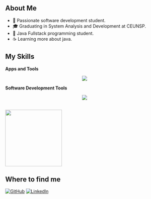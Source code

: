 ## About Me

- 🤔 Passionate software development student.
- 🎓 Graduating in System Analysis and Development at CEUNSP.
- 🌱 Java Fullstack programming student.
- ☕ Learning more about java.

## My Skills

**Apps and Tools**

<p align="center">
  <a href="https://skillicons.dev">
    <img src="https://skillicons.dev/icons?i=java,angular,spring,postman,hibernate,maven,mysql,aws,heroku" />
  </a>
</p>

**Software Development Tools**

<p align="center">
  <a href="https://skillicons.dev">
    <img src="https://skillicons.dev/icons?i=eclipse,idea,vscode,git,github" />
  </a>
</p>

<br/>

<a href="https://github.com/LuisDavisCode" title="Perfil de Luis">
  <img height="180em" src="https://github-readme-stats.vercel.app/api?username=LuisDavisCode&theme=dark&show_icons=true" />
</a>

## Where to find me

[![GitHub](https://img.shields.io/badge/GitHub-100000?style=for-the-badge&logo=github&logoColor=white)](https://github.com/LuisDavisCode)
[![LinkedIn](https://img.shields.io/badge/LinkedIn-0077B5?style=for-the-badge&logo=linkedin&logoColor=white)](https://www.linkedin.com/in/luisdaviscode/)
